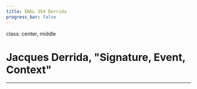 ```yaml
---
title: ENGL 354 Derrida
progress_bar: false
---
```

class: center, middle

# Jacques Derrida, "Signature, Event, Context"
---